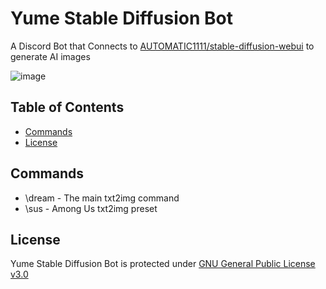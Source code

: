 # Yume Stable Diffusion Bot
A Discord Bot that Connects to [AUTOMATIC1111/stable-diffusion-webui](https://github.com/AUTOMATIC1111/stable-diffusion-webui) to generate AI images

![image](https://user-images.githubusercontent.com/43981091/222803452-eca9d77f-9c0d-44a5-be2a-4f3c24af0b3c.png)

## Table of Contents
* [Commands](#commands)
* [License](#license)

## Commands
* \dream - The main txt2img command
* \sus - Among Us txt2img preset

 
## License
Yume Stable Diffusion Bot is protected under [GNU General Public License v3.0](https://github.com/Geoffery10/Yume-Stable-Diffusion-Bot/blob/main/LICENSE)
